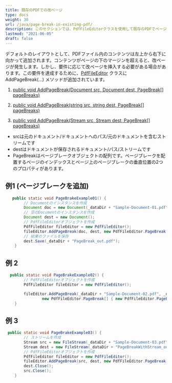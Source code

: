 ```yaml
---
title: 既存のPDFでの改ページ
type: docs
weight: 30
url: /java/page-break-in-existing-pdf/
description: このセクションでは、PdfFileEditorクラスを使用して既存のPDFでページを分割する方法について説明します。
lastmod: "2021-06-05"
draft: false
---
```


デフォルトのレイアウトとして、PDFファイル内のコンテンツは左上から右下に向かって追加されます。コンテンツがページの下のマージンを超えると、改ページが発生します。しかし、要件に応じて改ページを挿入する必要がある場合があります。この要件を達成するために、[PdfFileEditor](https://reference.aspose.com/pdf/java/com.aspose.pdf.facades/PdfFileEditor) クラスに AddPageBreak(...) メソッドが追加されています。

1. [public void AddPageBreak(Document src, Document dest, PageBreak[] pageBreaks)](https://reference.aspose.com/pdf/java/com.aspose.pdf.facades/PdfFileEditor#addPageBreak-com.aspose.pdf.IDocument-com.aspose.pdf.IDocument-com.aspose.pdf.facades.PdfFileEditor.PageBreak:A-)

1. [public void AddPageBreak(string src, string dest, PageBreak[] pageBreaks)](https://reference.aspose.com/pdf/java/com.aspose.pdf.facades/PdfFileEditor#addPageBreak-java.lang.String-java.lang.String-com.aspose.pdf.facades.PdfFileEditor.PageBreak:A-)
1. [public void AddPageBreak(Stream src, Stream dest, PageBreak[] pageBreaks)](https://docs.oracle.com/javase/7/docs/api/java/io/InputStream.html?is-external=true)

- srcは元のドキュメント/ドキュメントへのパス/元のドキュメントを含むストリームです
- destはドキュメントが保存されるドキュメント/パス/ストリームです
- PageBreakはページブレークオブジェクトの配列です。ページブレークを配置するページのインデックスとページ上のページブレークの垂直位置の2つのプロパティがあります。

## 例1 (ページブレークを追加)

```java
   public static void PageBrakeExample01() {
        // Documentのインスタンスを作成
        Document doc = new Document(_dataDir + "Sample-Document-01.pdf");
        // 空のDocumentのインスタンスを作成
        Document dest = new Document();
        // PdfFileEditorオブジェクトを作成
        PdfFileEditor fileEditor = new PdfFileEditor();
        fileEditor.AddPageBreak(doc, dest, new PdfFileEditor.PageBreak[] { new PdfFileEditor.PageBreak(1, 450) });
        // 結果のファイルを保存
        dest.Save(_dataDir + "PageBreak_out.pdf");
    }
```


## 例 2

```java
  public static void PageBrakeExample02() {
        // PdfFileEditorオブジェクトを作成
        PdfFileEditor fileEditor = new PdfFileEditor();

        fileEditor.AddPageBreak(_dataDir + "Sample-Document-02.pdf", _dataDir + "PageBreakWithDestPath_out.pdf",
                new PdfFileEditor.PageBreak[] { new PdfFileEditor.PageBreak(1, 450) });
    }
```

## 例 3

```java
 public static void PageBrakeExample03() {
        // ストリームを作成
        Stream src = new FileStream(_dataDir + "Sample-Document-03.pdf", FileMode.Open, FileAccess.Read);
        Stream dest = new FileStream(_dataDir + "PageBreakWithStream_out.pdf", FileMode.Create, FileAccess.ReadWrite);
        // PdfFileEditorオブジェクトを作成
        PdfFileEditor fileEditor = new PdfFileEditor();
        fileEditor.AddPageBreak(src, dest, new PdfFileEditor.PageBreak[] { new PdfFileEditor.PageBreak(1, 450) });
        dest.Close();
        src.Close();
    }
```